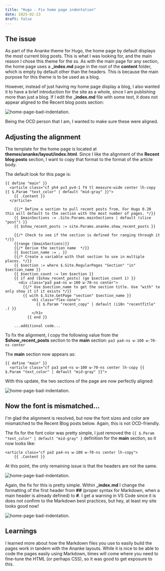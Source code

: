 ```yaml
---
title: "Hugo - Fix home page indentation"
date: 2025-02-23
draft: false
---
```


## The issue

As part of the Ananke theme for Hugo, the home page by default displays the most current blog posts. This is what I was looking for, and the main reason I chose this theme for the ss. As with the main page for any section, the home page uses a **_index.md** page in the root of the **content** folder, which is empty by default other than the headers. This is because the main purpose for this theme is to be used as a blog.

However, instead of just having my home page display a blog, I also wanted it to have a brief introduction for the site as a whole, since I am publishing more than just a blog. If I edit the **_index.md** file with some text, it does not appear aligned to the Recent blog posts section:

![home-page-bad-indentation](/techblog/images/customize-hugo/home-page-bad-indentation.png).

Being the OCD person that I am, I wanted to make sure these were aligned.

## Adjusting the alignment

The template for the home page is located at **themes/ananke/layout/index.html**. Since I like the alignment of the **Recent blog posts** section, I want to copy that format to the format of the article body.

The default look for this page is:

```
{{ define "main" }}
  <article class="cf ph4 pv3 pv4-1 f4 tl measure-wide center lh-copy {{ $.Param "text_color" | default "mid-gray" }}">
    {{ .Content }}
  </article>
    
    {{/* Define a section to pull recent posts from. For Hugo 0.20 this will default to the section with the most number of pages. */}}
    {{ $mainSections := .Site.Params.mainSections | default (slice "post") }}
    {{ $show_recent_posts := site.Params.ananke.show_recent_posts }}
    
    {{/* Check to see if the section is defined for ranging through it */}}
    {{range ($mainSections)}}
    {{/* Derive the section name  */}}
    {{ $section_name := . }}
    {{/* Create a variable with that section to use in multiple places. */}}
    {{ $section := where $.Site.RegularPages "Section" "in" $section_name }}
    {{ $section_count := len $section }}
    {{ if and ($show_recent_posts) (ge $section_count 1) }}
      <div class="pa3 pa4-ns w-100 w-70-ns center">
        {{/* Use $section_name to get the section title. Use "with" to only show it if it exists */}}
        {{ with $.Site.GetPage "section" $section_name }}
            <h1 class="flex-none">
              {{ $.Param "recent_copy" | default (i18n "recentTitle" .) }}
            </h1>
          {{ end }}

    ...additional code...
```

To fix the alignment, I copy the following value from the **$show_recent_posts** section to the **main** section: ```pa3 pa4-ns w-100 w-70-ns center```

The **main** section now appears as:

```
{{ define "main" }}
  <article class="cf pa3 pa4-ns w-100 w-70-ns center lh-copy {{ $.Param "text_color" | default "mid-gray" }}">
```

With this update, the two sections of the page are now perfectly aligned:

![home-page-bad-indentation](/techblog/images/customize-hugo/home-page-fixed-alignment.png).

## Now the font is mismatched...

I'm glad the alignment is resolved, but now the font sizes and color are mismatched to the Recent Blog posts below. Again, this is not OCD-friendly.

The fix for the font color was pretty simple, I just removed the ```{{ $.Param "text_color" | default "mid-gray" }``` definition for the **main** section, so it now looks like:

```
<article class="cf pa3 pa4-ns w-100 w-70-ns center lh-copy">
    {{ .Content }}
```

At this point, the only remaining issue is that the headers are not the same.

![home-page-bad-indentation](/techblog/images/customize-hugo/home-page-fixed-font.png).

Again, the fix for this is pretty simple. Within **_index.md** I change the formatting of the first header from **##** (proper syntax for Markdown, when a main header is already defined) to **#**. I get a warning in VS Code since it is does not confirm to the Markdown best practices, but hey, at least my site looks good now!

![home-page-bad-indentation](/techblog/images/customize-hugo/home-page-fixed-header.png).

## Learnings

I learned more about how the Markdown files you use to easily build the pages work in tandem with the Ananke layouts. While it is nice to be able to code the pages easily using Markdown, times will come where you need to fine-tune the HTML (or perhaps CSS), so it was good to get exposure to this.